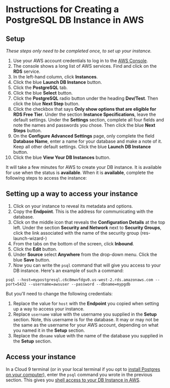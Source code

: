 # Instructions for Creating a PostgreSQL DB Instance in AWS

## Setup

*These steps only need to be completed once, to set up your instance.* 

1. Use your AWS account credentials to log in to the [AWS Console](https://console.aws.amazon.com/console/home?region=us-east-1).  
2. The console shows a long list of AWS services. Find and click on the **RDS** service.  
3. In the left-hand column, click **Instances**.  
4. Click the blue **Launch DB Instance** button.  
5. Click the **PostgreSQL** tab.   
6. Click the blue **Select** button.  
7. Click the **PostgreSQL** radio button under the heading **Dev/Test**. Then click the blue **Next Step** button.  
8. Click the checkbox that says **Only show options that are eligible for RDS Free Tier**. Under the section **Instance Specifications**, leave the default settings. Under the **Settings** section, complete all four fields and note the names and passwords you chose. Then click the blue **Next Steps** button.  
9. On the **Configure Advanced Settings** page, only complete the field **Database Name**, enter a name for your database and make a note of it. Keep all other default settings. Click the blue **Launch DB Instance** button.  
10. Click the blue **View Your DB Instances** button.  

It will take a few minutes for AWS to create your DB instance. It is available for use when the status is **available**. When it is **available**, complete the following steps to access the instance:

## Setting up a way to access your instance

1. Click on your instance to reveal its metadata and options.  
2. Copy the **Endpoint**. This is the address for communicating with the database.  
3. Click on the middle icon that reveals the **Configuration Details** at the top left. Under the section **Security and Network** next to **Security Groups**, click the link associated with the name of the security group (res-launch-wizard-)  
4. From the tabs on the bottom of the screen, click **Inbound**.  
5. Click the **Edit** button.  
6. Under **Source** select **Anywhere** from the drop-down menu. Click the blue **Save** button.  
7. Now you can write the `psql` command that will give you access to your DB instance. Here's an example of such a command:  
```
psql --host=mypostgresql.c6c8mwvfdgv0.us-west-2.rds.amazonaws.com --port=5432 --username=awsuser --password --dbname=mypgdb 
```  
But you'll need to change the following credentials:  
1. Replace the value for `host` with the **Endpoint** you copied when setting up a way to access your instance.  
2. Replace `username` value with the username you supplied in the **Setup** section. Note, this username is for the database. It may or may not be the same as the username for your AWS account, depending on what you named it in the **Setup** section.  
3. Replace the `dbname` value with the name of the database you supplied in the **Setup** section.  

## Access your instance

In a Cloud 9 terminal (or in your local terminal if you opt to [install Postgres on your computer](http://postgresguide.com/setup/install.html)), enter the `psql` command you wrote in the previous section. This gives you [shell access to your DB Instance in AWS](http://postgresguide.com/utilities/psql.html).  